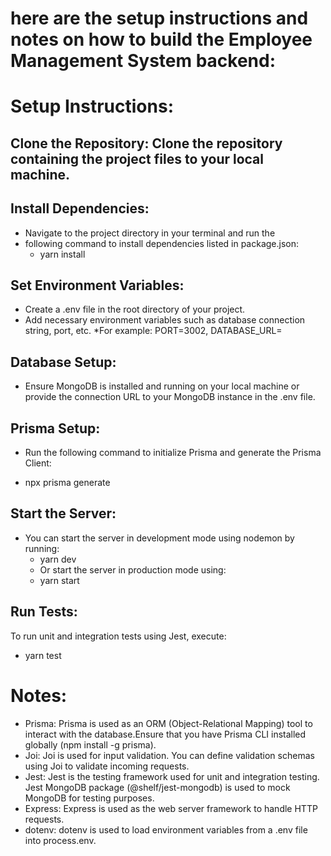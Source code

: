 # here are the setup instructions and notes on how to build the Employee Management System backend:

# Setup Instructions:
## Clone the Repository: Clone the repository containing the project files to your local machine.

## Install Dependencies:
* Navigate to the project directory in your terminal and run the 
* following command to install dependencies listed in package.json:
  - yarn install
## Set Environment Variables:
* Create a .env file in the root directory of your project. 
* Add necessary environment variables such as database connection string, port, etc. 
*For example: PORT=3002, DATABASE_URL=
## Database Setup:
* Ensure MongoDB is installed and running on your local machine or provide the connection URL to your MongoDB instance in the .env file.

## Prisma Setup:
* Run the following command to initialize Prisma and generate the Prisma Client:

* npx prisma generate
## Start the Server:
* You can start the server in development mode using nodemon by running:
  - yarn dev
  - Or start the server in production mode using:
  - yarn start
## Run Tests:
To run unit and integration tests using Jest, execute:
* yarn test

# Notes:
* Prisma: Prisma is used as an ORM (Object-Relational Mapping) tool to interact with the database.Ensure that you have Prisma CLI installed globally (npm install -g prisma).
* Joi: Joi is used for input validation. You can define validation schemas using Joi to validate incoming requests.
* Jest: Jest is the testing framework used for unit and integration testing. Jest MongoDB package (@shelf/jest-mongodb) is used to mock MongoDB for testing purposes.
* Express: Express is used as the web server framework to handle HTTP requests.
* dotenv: dotenv is used to load environment variables from a .env file into process.env.
